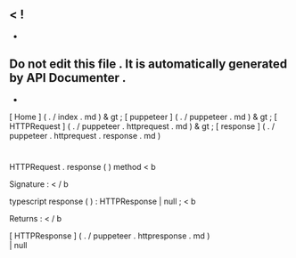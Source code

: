 <
!
-
-
Do
not
edit
this
file
.
It
is
automatically
generated
by
API
Documenter
.
-
-
>
[
Home
]
(
.
/
index
.
md
)
&
gt
;
[
puppeteer
]
(
.
/
puppeteer
.
md
)
&
gt
;
[
HTTPRequest
]
(
.
/
puppeteer
.
httprequest
.
md
)
&
gt
;
[
response
]
(
.
/
puppeteer
.
httprequest
.
response
.
md
)
#
#
HTTPRequest
.
response
(
)
method
<
b
>
Signature
:
<
/
b
>
typescript
response
(
)
:
HTTPResponse
|
null
;
<
b
>
Returns
:
<
/
b
>
[
HTTPResponse
]
(
.
/
puppeteer
.
httpresponse
.
md
)
\
|
null
